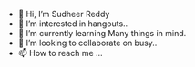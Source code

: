 - 👋 Hi, I’m Sudheer Reddy
- 👀 I’m interested in hangouts..
- 🌱 I’m currently learning Many things in mind.
- 💞️ I’m looking to collaborate on busy..
- 📫 How to reach me ...

<!---
sudheerreddy2610/sudheerreddy2610 is a ✨ special ✨ repository because its `README.md` (this file) appears on your GitHub profile.
You can click the Preview link to take a look at your changes.
--->
